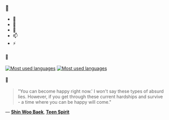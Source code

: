 ### 👋

- 🔭
- 🌱
- 💬
- 📫
- ⚡

#### 🧏

[![Most used languages](https://github-readme-stats-aynah.vercel.app/api/top-langs/?username=aynh&theme=solarized-dark&langs_count=6&layout=compact&hide_title=true)](https://github.com/anuraghazra/github-readme-stats#gh-dark-mode-only)
[![Most used languages](https://github-readme-stats-aynah.vercel.app/api/top-langs/?username=aynh&theme=solarized-light&langs_count=6&layout=compact&hide_title=true)](https://github.com/anuraghazra/github-readme-stats#gh-light-mode-only)

#### 💬

> "You can become happy right now.' I won't say these types of absurd lies. However, if you get through these current hardships and survive - a time where you can be happy will come."

&mdash; [**Shin Woo Baek**](https://myanimelist.net/character.php?q=Shin%20Woo%20Baek&cat=character), [**Teen Spirit**](https://myanimelist.net/search/all?q=Teen%20Spirit&cat=all)
